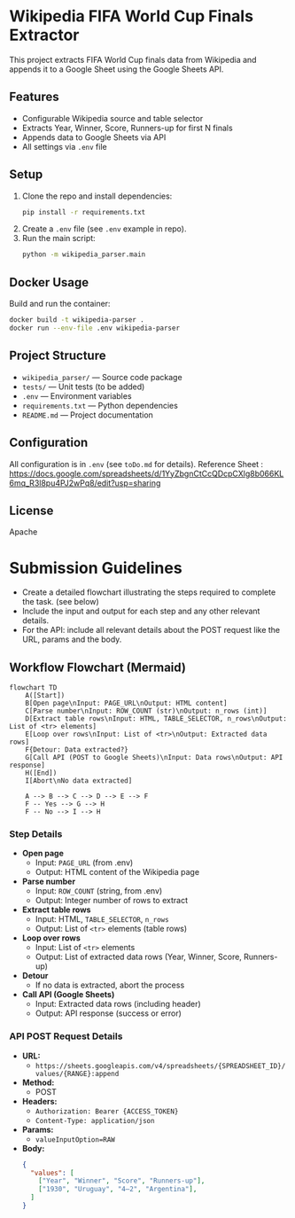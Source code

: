 # Wikipedia FIFA World Cup Finals Extractor

This project extracts FIFA World Cup finals data from Wikipedia and appends it to a Google Sheet using the Google Sheets API.

## Features
- Configurable Wikipedia source and table selector
- Extracts Year, Winner, Score, Runners-up for first N finals
- Appends data to Google Sheets via API
- All settings via `.env` file

## Setup
1. Clone the repo and install dependencies:
   ```bash
   pip install -r requirements.txt
   ```
2. Create a `.env` file (see `.env` example in repo).
3. Run the main script:
   ```bash
   python -m wikipedia_parser.main
   ```

## Docker Usage
Build and run the container:
```bash
docker build -t wikipedia-parser .
docker run --env-file .env wikipedia-parser
```

## Project Structure
- `wikipedia_parser/` — Source code package
- `tests/` — Unit tests (to be added)
- `.env` — Environment variables
- `requirements.txt` — Python dependencies
- `README.md` — Project documentation

## Configuration
All configuration is in `.env` (see `toDo.md` for details).
Reference Sheet : https://docs.google.com/spreadsheets/d/1YyZbgnCtCcQDcpCXlg8b066KL6mq_R3l8pu4PJ2wPq8/edit?usp=sharing

## License
Apache

# Submission Guidelines

- Create a detailed flowchart illustrating the steps required to complete the task. (see below)
- Include the input and output for each step and any other relevant details.
- For the API: include all relevant details about the POST request like the URL, params and the body.

## Workflow Flowchart (Mermaid)

```mermaid
flowchart TD
    A([Start])
    B[Open page\nInput: PAGE_URL\nOutput: HTML content]
    C[Parse number\nInput: ROW_COUNT (str)\nOutput: n_rows (int)]
    D[Extract table rows\nInput: HTML, TABLE_SELECTOR, n_rows\nOutput: List of <tr> elements]
    E[Loop over rows\nInput: List of <tr>\nOutput: Extracted data rows]
    F{Detour: Data extracted?}
    G[Call API (POST to Google Sheets)\nInput: Data rows\nOutput: API response]
    H([End])
    I[Abort\nNo data extracted]

    A --> B --> C --> D --> E --> F
    F -- Yes --> G --> H
    F -- No --> I --> H
```

### Step Details

- **Open page**
  - Input: `PAGE_URL` (from .env)
  - Output: HTML content of the Wikipedia page
- **Parse number**
  - Input: `ROW_COUNT` (string, from .env)
  - Output: Integer number of rows to extract
- **Extract table rows**
  - Input: HTML, `TABLE_SELECTOR`, `n_rows`
  - Output: List of `<tr>` elements (table rows)
- **Loop over rows**
  - Input: List of `<tr>` elements
  - Output: List of extracted data rows (Year, Winner, Score, Runners-up)
- **Detour**
  - If no data is extracted, abort the process
- **Call API (Google Sheets)**
  - Input: Extracted data rows (including header)
  - Output: API response (success or error)

### API POST Request Details

- **URL:**
  - `https://sheets.googleapis.com/v4/spreadsheets/{SPREADSHEET_ID}/values/{RANGE}:append`
- **Method:**
  - POST
- **Headers:**
  - `Authorization: Bearer {ACCESS_TOKEN}`
  - `Content-Type: application/json`
- **Params:**
  - `valueInputOption=RAW`
- **Body:**
  ```json
  {
    "values": [
      ["Year", "Winner", "Score", "Runners-up"],
      ["1930", "Uruguay", "4–2", "Argentina"],
    ]
  }
  ```
